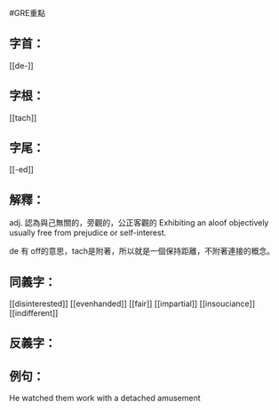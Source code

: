 #GRE重點 
## 字首：
[[de-]]

## 字根：
[[tach]]

## 字尾：
[[-ed]]


## 解釋：
adj.
認為與己無關的，旁觀的，公正客觀的
Exhibiting an aloof objectively usually free from prejudice or self-interest.

de 有 off的意思，tach是附著，所以就是一個保持距離，不附著連接的概念。
## 同義字：
[[disinterested]]
[[evenhanded]]
[[fair]]
[[impartial]]
[[insouciance]]
[[indifferent]]

## 反義字：

## 例句：
He watched them work with a detached amusement
